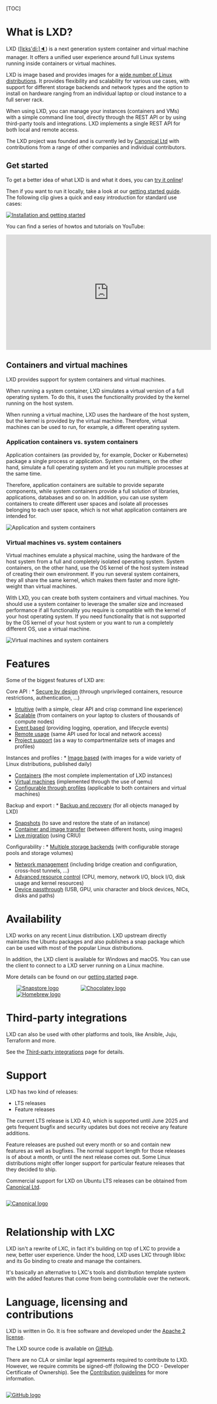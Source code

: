 [TOC]

# What is LXD?
LXD (<a href="#" title="Listen" onclick="document.getElementById('player').play();return false;">[lɛks'di:]&#128264;</a>) is a next generation system container and virtual machine manager.
It offers a unified user experience around full Linux systems running inside containers or virtual machines.

LXD is image based and provides images for a [wide number of Linux distributions](https://images.linuxcontainers.org). It provides flexibility and scalability for various use cases, with support for different storage backends and network types and the option to install on hardware ranging from an individual laptop or cloud instance to a full server rack.

When using LXD, you can manage your instances (containers and VMs) with a simple command line tool, directly through the REST API or by using third-party tools and integrations. LXD implements a single REST API for both local and remote access.

The LXD project was founded and is currently led by [Canonical Ltd](https://www.canonical.com)
with contributions from a range of other companies and individual contributors.

## Get started
To get a better idea of what LXD is and what it does, you can [try it online](/lxd/try-it/)!

Then if you want to run it locally, take a look at our [getting started guide](/lxd/getting-started-cli/). The following clip gives a quick and easy introduction for standard use cases:

<div class="u-hide--small">
 <script id="asciicast-226224" src="https://asciinema.org/a/226224.js" async></script>
</div>
<div class="u-hide--medium u-hide--large">
 <a href="https://asciinema.org/a/226224" target="_blank"><img src="https://asciinema.org/a/226224.svg" alt="Installation and getting started"></a>
</div>

You can find a series of howtos and tutorials on YouTube:

<iframe width="560" height="315" src="https://www.youtube.com/embed/videoseries?list=PLddduKsl-KEhleT9VTR4hbtlNdtMr6cFd" title="YouTube video player" frameborder="0" allow="accelerometer; autoplay; clipboard-write; encrypted-media; gyroscope; picture-in-picture" allowfullscreen></iframe>

## Containers and virtual machines
LXD provides support for system containers and virtual machines.

When running a system container, LXD simulates a virtual version of a full operating system. To do this, it uses the functionality provided by the kernel running on the host system.

When running a virtual machine, LXD uses the hardware of the host system, but the kernel is provided by the virtual machine. Therefore, virtual machines can be used to run, for example, a different operating system.

### Application containers vs. system containers
Application containers (as provided by, for example, Docker or Kubernetes) package a single process or application. System containers, on the other hand, simulate a full operating system and let you run multiple processes at the same time.

Therefore, application containers are suitable to provide separate components, while system containers provide a full solution of libraries, applications, databases and so on. In addition, you can use system containers to create different user spaces and isolate all processes belonging to each user space, which is not what application containers are intended for.

![Application and system containers](/static/img/lxd/application-vs-system-containers.svg "Application and system containers")

### Virtual machines vs. system containers
Virtual machines emulate a physical machine, using the hardware of the host system from a full and completely isolated operating system. System containers, on the other hand, use the OS kernel of the host system instead of creating their own environment. If you run several system containers, they all share the same kernel, which makes them faster and more light-weight than virtual machines.

With LXD, you can create both system containers and virtual machines. You should use a system container to leverage the smaller size and increased performance if all functionality you require is compatible with the kernel of your host operating system. If you need functionality that is not supported by the OS kernel of your host system or you want to run a completely different OS, use a virtual machine.

![Virtual machines and system containers](/static/img/lxd/virtual-machines-vs-system-containers.svg "Virtual machines and system containers")

# Features
Some of the biggest features of LXD are:

Core API
: * [Secure by design](https://linuxcontainers.org/lxd/docs/master/security) (through unprivileged containers, resource restrictions, authentication, ...)
  * [Intuitive](https://linuxcontainers.org/lxd/docs/master/rest-api) (with a simple, clear API and crisp command line experience)
  * [Scalable](https://linuxcontainers.org/lxd/docs/master/clustering) (from containers on your laptop to clusters of thousands of compute nodes)
  * [Event based](https://linuxcontainers.org/lxd/docs/master/events) (providing logging, operation, and lifecycle events)
  * [Remote usage](https://linuxcontainers.org/lxd/docs/master/remotes) (same API used for local and network access)
  * [Project support](https://linuxcontainers.org/lxd/docs/master/projects) (as a way to compartmentalize sets of images and profiles)

Instances and profiles
: * [Image based](https://images.linuxcontainers.org) (with images for a wide variety of Linux distributions, published daily)
  * [Containers](https://linuxcontainers.org/lxd/docs/master/containers) (the most complete implementation of LXD instances)
  * [Virtual machines](https://linuxcontainers.org/lxd/docs/master/virtual-machines) (implemented through the use of qemu)
  * [Configurable through profiles](https://linuxcontainers.org/lxd/docs/master/profiles) (applicable to both containers and virtual machines)

Backup and export
: * [Backup and recovery](https://linuxcontainers.org/lxd/docs/master/backup) (for all objects managed by LXD)
  * [Snapshots](https://linuxcontainers.org/lxd/docs/master/instances#snapshot-scheduling) (to save and restore the state of an instance)
  * [Container and image transfer](https://linuxcontainers.org/lxd/docs/master/image-handling) (between different hosts, using images)
  * [Live migration](https://linuxcontainers.org/lxd/docs/master/migration) (using CRIU)

Configurability
: * [Multiple storage backends](https://linuxcontainers.org/lxd/docs/master/storage) (with configurable storage pools and storage volumes)
  * [Network management](https://linuxcontainers.org/lxd/docs/master/networks) (including bridge creation and configuration, cross-host tunnels, ...)
  * [Advanced resource control](https://linuxcontainers.org/lxd/docs/master/instances#resource-limits-via-) (CPU, memory, network I/O, block I/O, disk usage and kernel resources)
  * [Device passthrough](https://linuxcontainers.org/lxd/docs/master/container-environment) (USB, GPU, unix character and block devices, NICs, disks and paths)


# Availability
LXD works on any recent Linux distribution. LXD upstream directly maintains the Ubuntu packages
and also publishes a snap package which can be used with most of the popular Linux distributions.

In addition, the LXD client is available for Windows and macOS. You can use the client to connect to a LXD server running on a Linux machine.

More details can be found on our [getting started](/lxd/getting-started-cli/) page.

[<img src="/static/img/snapstore.svg" alt="Snapstore logo" style="max-height:120px;max-width:200px;padding:0 2em;"/>](https://snapcraft.io/store)
[<img src="/static/img/chocolatey.svg" alt="Chocolatey logo" style="max-height:120px;max-width:200px;padding:0 2em;"/>](https://chocolatey.org/)
[<img src="/static/img/homebrew.png" alt="Homebrew logo" style="max-height:120px;max-width:200px;padding:0 2em;"/>](https://brew.sh/)

# Third-party integrations

LXD can also be used with other platforms and tools, like Ansible, Juju, Terraform and more.

See the [Third-party integrations](/lxd/third-party-integrations/) page for details.

# Support
LXD has two kind of releases:

 * LTS releases
 * Feature releases

The current LTS release is LXD 4.0, which is supported until June 2025 and gets frequent bugfix and security updates but does not receive any feature additions.

Feature releases are pushed out every month or so and contain new features as well as bugfixes.
The normal support length for those releases is of about a month, or until the next release comes out.
Some Linux distributions might offer longer support for particular feature releases that they decided to ship.

Commercial support for LXD on Ubuntu LTS releases can be obtained from [Canonical Ltd](http://www.canonical.com).

[<img src="/static/img/canonical.png" alt="Canonical logo" style="display:block;float:none;margin-left:auto;margin-right:auto;padding:1em 0;max-height:120px"/>](http://www.canonical.com)

# Relationship with LXC
LXD isn't a rewrite of LXC, in fact it's building on top of LXC to provide a new,
better user experience. Under the hood, LXD uses LXC through liblxc and its Go binding
to create and manage the containers.

It's basically an alternative to LXC's tools and distribution template system
with the added features that come from being controllable over the network.

# Language, licensing and contributions
LXD is written in Go. It is free software and developed under the [Apache 2 license](https://www.apache.org/licenses/LICENSE-2.0).

The LXD source code is available on [GitHub](https://github.com/lxc/lxd).

There are no CLA or similar legal agreements required to contribute to LXD.
However, we require commits be signed-off (following the DCO - Developer Certificate of Ownership).
See the [Contribution guidelines](https://github.com/lxc/lxd/blob/master/doc/contributing.md) for more information.

[<img src="/static/img/GitHub_Logo.png" alt="GitHub logo" style="display:block;float:none;margin-left:auto;margin-right:auto;padding:1em 0;max-height:120px"/>](https://github.com/lxc/lxd)

<audio id="player">
  <source src="/static/audio/lxd.mp3" type="audio/mpeg">
  <source src="/static/audio/lxd.ogg" type="audio/ogg">
  <source src="/static/audio/lxd.wav" type="audio/wav">
</audio>
